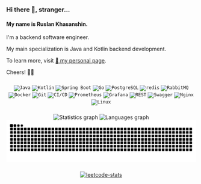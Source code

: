### Hi there 👋, stranger...

#### My name is Ruslan Khasanshin.

I'm a backend software engineer.

My main specialization is Java and Kotlin backend development.

To learn more, visit [📃 my personal page](https://hu553in.su).

Cheers! 🙋‍♂️

###

<div align="center">
	<code><img width="40" src="https://raw.githubusercontent.com/marwin1991/profile-technology-icons/refs/heads/main/icons/java.png" alt="Java" title="Java"/></code>
	<code><img width="40" src="https://raw.githubusercontent.com/marwin1991/profile-technology-icons/refs/heads/main/icons/kotlin.png" alt="Kotlin" title="Kotlin"/></code>
	<code><img width="40" src="https://raw.githubusercontent.com/marwin1991/profile-technology-icons/refs/heads/main/icons/spring_boot.png" alt="Spring Boot" title="Spring Boot"/></code>
	<code><img width="40" src="https://raw.githubusercontent.com/marwin1991/profile-technology-icons/refs/heads/main/icons/go.png" alt="Go" title="Go"/></code>
	<code><img width="40" src="https://raw.githubusercontent.com/marwin1991/profile-technology-icons/refs/heads/main/icons/postgresql.png" alt="PostgreSQL" title="PostgreSQL"/></code>
	<code><img width="40" src="https://raw.githubusercontent.com/marwin1991/profile-technology-icons/refs/heads/main/icons/redis.png" alt="redis" title="redis"/></code>
	<code><img width="40" src="https://raw.githubusercontent.com/marwin1991/profile-technology-icons/refs/heads/main/icons/rabbitmq.png" alt="RabbitMQ" title="RabbitMQ"/></code>
	<code><img width="40" src="https://raw.githubusercontent.com/marwin1991/profile-technology-icons/refs/heads/main/icons/docker.png" alt="Docker" title="Docker"/></code>
	<code><img width="40" src="https://raw.githubusercontent.com/marwin1991/profile-technology-icons/refs/heads/main/icons/git.png" alt="Git" title="Git"/></code>
	<code><img width="40" src="https://raw.githubusercontent.com/marwin1991/profile-technology-icons/refs/heads/main/icons/ci_cd.png" alt="CI/CD" title="CI/CD"/></code>
	<code><img width="40" src="https://raw.githubusercontent.com/marwin1991/profile-technology-icons/refs/heads/main/icons/prometheus.png" alt="Prometheus" title="Prometheus"/></code>
	<code><img width="40" src="https://raw.githubusercontent.com/marwin1991/profile-technology-icons/refs/heads/main/icons/grafana.png" alt="Grafana" title="Grafana"/></code>
	<code><img width="40" src="https://raw.githubusercontent.com/marwin1991/profile-technology-icons/refs/heads/main/icons/rest.png" alt="REST" title="REST"/></code>
	<code><img width="40" src="https://raw.githubusercontent.com/marwin1991/profile-technology-icons/refs/heads/main/icons/swagger.png" alt="Swagger" title="Swagger"/></code>
	<code><img width="40" src="https://raw.githubusercontent.com/marwin1991/profile-technology-icons/refs/heads/main/icons/nginx.png" alt="Nginx" title="Nginx"/></code>
	<code><img width="40" src="https://raw.githubusercontent.com/marwin1991/profile-technology-icons/refs/heads/main/icons/linux.png" alt="Linux" title="Linux"/></code>
</div>

###

<div align="center">
  <img
    src="https://github-readme-stats-ashy-two-41.vercel.app/api?username=hu553in&show_icons=true&include_all_commits=true&count_private=true&theme=dracula"
    height="150"
    alt="Statistics graph"
  />
  <img
    src="https://github-readme-stats-ashy-two-41.vercel.app/api/top-langs?username=hu553in&layout=compact&card_width=320&langs_count=5&theme=dracula"
    height="150"
    alt="Languages graph"
  />
</div>

<div align="center">
  <picture>
    <source
      media="(prefers-color-scheme: dark)"
      srcset="https://raw.githubusercontent.com/hu553in/hu553in/output/github-contribution-grid-snake-dark.svg"
    />
    <source
      media="(prefers-color-scheme: light)"
      srcset="https://raw.githubusercontent.com/hu553in/hu553in/output/github-contribution-grid-snake.svg"
    />
    <img
      alt="github-contribution-grid-snake"
      src="https://raw.githubusercontent.com/hu553in/hu553in/output/github-contribution-grid-snake.svg"
    />
  </picture>
</div>

###

<div align="center">
  <a href="https://leetcode.com/u/hu553in/">
    <picture>
      <source
        media="(prefers-color-scheme: dark)"
        srcset="https://leetcard.jacoblin.cool/hu553in?theme=dark&font=JetBrains%20Mono"
      />
      <source
        media="(prefers-color-scheme: light)"
        srcset="https://leetcard.jacoblin.cool/hu553in?theme=light&font=JetBrains%20Mono"
      />
      <img
        alt="leetcode-stats"
        src="https://leetcard.jacoblin.cool/hu553in?theme=light&font=JetBrains%20Mono"
      />
    </picture>
  </a>
</div>
